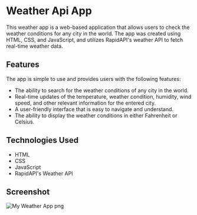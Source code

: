 
# Weather Api App

This weather app is a web-based application that allows users to check the weather conditions for any city in the world. The app was created using HTML, CSS, and JavaScript, and utilizes RapidAPI's weather API to fetch real-time weather data.

## Features
The app is simple to use and provides users with the following features:

- The ability to search for the weather conditions of any city in the world.
- Real-time updates of the temperature, weather condition, humidity, wind speed, and other relevant information for the entered city.
- A user-friendly interface that is easy to navigate and understand.
- The ability to display the weather conditions in either Fahrenheit or Celsius.

## Technologies Used
- HTML
- CSS
- JavaScript
- RapidAPI's Weather API
## Screenshot
![My Weather App png](https://user-images.githubusercontent.com/116058870/224823589-976d86e0-11bc-4e80-adea-9b62943caaa9.png)